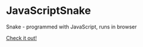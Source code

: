 # JavaScriptSnake
Snake - programmed with JavaScript, runs in browser

[Check it out!](https://einherzfuerhaie.de/projekte/snake/)
